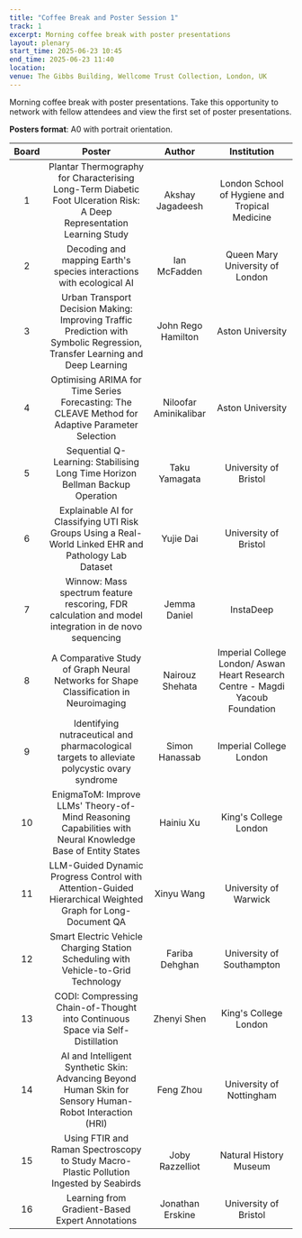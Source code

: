 ```yaml
---
title: "Coffee Break and Poster Session 1"
track: 1
excerpt: Morning coffee break with poster presentations
layout: plenary
start_time: 2025-06-23 10:45
end_time: 2025-06-23 11:40
location:
venue: The Gibbs Building, Wellcome Trust Collection, London, UK
---
```


Morning coffee break with poster presentations. Take this opportunity to network with fellow attendees and view the first set of poster presentations.

**Posters format**: A0 with portrait orientation.

| Board | Poster | Author | Institution  |
| :----: | :----: | :----: | :----: |
| 1 | Plantar Thermography for Characterising Long-Term Diabetic Foot Ulceration Risk: A Deep Representation Learning Study | Akshay Jagadeesh | London School of Hygiene and Tropical Medicine |
| 2 | Decoding and mapping Earth's species interactions with ecological AI | Ian McFadden | Queen Mary University of London |
| 3 | Urban Transport Decision Making: Improving Traffic Prediction with Symbolic Regression, Transfer Learning and Deep Learning | John Rego Hamilton | Aston University |
| 4 | Optimising ARIMA for Time Series Forecasting: The CLEAVE Method for Adaptive Parameter Selection | Niloofar Aminikalibar | Aston University |
| 5 | Sequential Q-Learning: Stabilising Long Time Horizon Bellman Backup Operation | Taku Yamagata | University of Bristol |
| 6 | Explainable AI for Classifying UTI Risk Groups Using a Real-World Linked EHR and Pathology Lab Dataset | Yujie Dai | University of Bristol |
| 7 | Winnow: Mass spectrum feature rescoring, FDR calculation and model integration in de novo sequencing | Jemma Daniel | InstaDeep |
| 8 | A Comparative Study of Graph Neural Networks for Shape Classification in Neuroimaging | Nairouz Shehata | Imperial College London/ Aswan Heart Research Centre - Magdi Yacoub Foundation |
| 9 | Identifying nutraceutical and pharmacological targets to alleviate polycystic ovary syndrome | Simon Hanassab | Imperial College London |
| 10 | EnigmaToM: Improve LLMs' Theory-of-Mind Reasoning Capabilities with Neural Knowledge Base of Entity States | Hainiu Xu | King's College London |
| 11 | LLM-Guided Dynamic Progress Control with Attention-Guided Hierarchical Weighted Graph for Long-Document QA | Xinyu Wang | University of Warwick |
| 12 | Smart Electric Vehicle Charging Station Scheduling with Vehicle-to-Grid Technology | Fariba Dehghan | University of Southampton |
| 13 | CODI: Compressing Chain-of-Thought into Continuous Space via Self-Distillation | Zhenyi Shen | King's College London |
| 14 | AI and Intelligent Synthetic Skin: Advancing Beyond Human Skin for Sensory Human-Robot Interaction (HRI) | Feng Zhou | University of Nottingham |
| 15 | Using FTIR and Raman Spectroscopy to Study Macro-Plastic Pollution Ingested by Seabirds | Joby Razzelliot | Natural History Museum |
| 16 | Learning from Gradient-Based Expert Annotations | Jonathan Erskine | University of Bristol |

